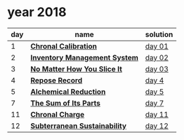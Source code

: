 # year 2018

| day | name | solution |
| --- | --- | --- |
|  1 | **[Chronal Calibration](https://adventofcode.com/2018/day/1)** | [day 01](/aoc/src/bin/aoc2018/aoc2018_01.rs) |
|  2 | **[Inventory Management System](https://adventofcode.com/2018/day/2)** | [day 02](/aoc/src/bin/aoc2018/aoc2018_02.rs) |
|  3 | **[No Matter How You Slice It](https://adventofcode.com/2018/day/3)** | [day 03](/aoc/src/bin/aoc2018/aoc2018_03.rs) |
|  4 | **[Repose Record](https://adventofcode.com/2018/day/04)** | [day  4](/aoc/src/bin/aoc2018/aoc2018_04.rs) |
|  5 | **[Alchemical Reduction](https://adventofcode.com/2018/day/05)** | [day  5](/aoc/src/bin/aoc2018/aoc2018_05.rs) |
|  7 | **[The Sum of Its Parts](https://adventofcode.com/2018/day/07)** | [day  7](/aoc/src/bin/aoc2018/aoc2018_07.rs) |
| 11 | **[Chronal Charge](https://adventofcode.com/2018/day/11)** | [day 11](/aoc/src/bin/aoc2018/aoc2018_11.rs) |
| 12 | **[Subterranean Sustainability](https://adventofcode.com/2018/day/12)** | [day 12](/aoc/src/bin/aoc2018/aoc2018_12.rs) |
